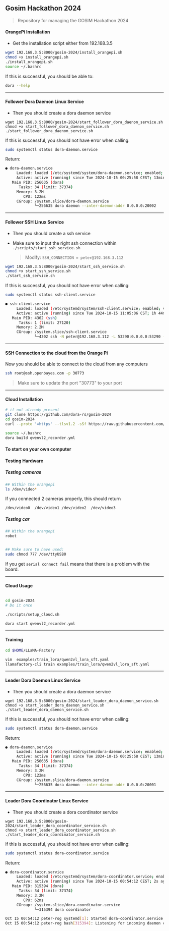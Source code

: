 ## Gosim Hackathon 2024

> Repository for managing the GOSIM Hackathon 2024

#### OrangePi Installation

- Get the installation script either from 192.168.3.5

```bash
wget 192.168.3.5:8000/gosim-2024/install_orangepi.sh
chmod +x install_orangepi.sh
./install_orangepi.sh
source ~/.bashrc
```

If this is successful, you should be able to:

```bash
dora --help
```

---

#### Follower Dora Daemon Linux Service

- Then you should create a dora daemon service

```
wget 192.168.3.5:8000/gosim-2024/start_follower_dora_daenon_service.sh
chmod +x start_follower_dora_daenon_service.sh
./start_follower_dora_daenon_service.sh
```

If this is successful, you should not have error when calling:

```bash
sudo systemctl status dora-daemon.service
```

Return:

```bash
● dora-daemon.service
     Loaded: loaded (/etc/systemd/system/dora-daemon.service; enabled; preset: enabled)
     Active: active (running) since Tue 2024-10-15 00:25:58 CEST; 13min ago
   Main PID: 256635 (dora)
      Tasks: 34 (limit: 37374)
     Memory: 3.2M
        CPU: 122ms
     CGroup: /system.slice/dora-daemon.service
             └─256635 dora daemon --inter-daemon-addr 0.0.0.0:20002
```

---

#### Follower SSH Linux Service

- Then you should create a ssh service

- Make sure to input the right ssh connection within `./scripts/start_ssh_service.sh`
  > Modify: `SSH_CONNECTION = peter@192.168.3.112`

```bash
wget 192.168.3.5:8000/gosim-2024/start_ssh_service.sh
chmod +x start_ssh_service.sh
./start_ssh_service.sh
```

If this is successful, you should not have error when calling:

```bash
sudo systemctl status ssh-client.service
```

```bash
● ssh-client.service
     Loaded: loaded (/etc/systemd/system/ssh-client.service; enabled; vendor preset: enabled)
     Active: active (running) since Tue 2024-10-15 11:05:06 CST; 1h 44min ago
   Main PID: 4302 (ssh)
      Tasks: 1 (limit: 27120)
     Memory: 2.2M
     CGroup: /system.slice/ssh-client.service
             └─4302 ssh -N peter@192.168.3.112 -L 53290:0.0.0.0:53290 -R 20001:0.0.0.0:20001 -L 20002:0.0.0.0:20002
```

---

#### SSH Connection to the cloud from the Orange Pi

Now you should be able to connect to the cloud from any computers

```bash
ssh root@ssh.openbayes.com -p 30773
```

> Make sure to update the port "30773" to your port

---

#### Cloud Installation

```bash
# if not already present
git clone https://github.com/dora-rs/gosim-2024
cd gosim-2024
curl --proto '=https' --tlsv1.2 -sSf https://raw.githubusercontent.com/dora-rs/dora/main/install.sh | bash -s -- --tag v0.3.7rc0

source ~/.bashrc
dora build qwenvl2_recorder.yml
```

#### To start on your own computer

#### Testing Hardware

##### Testing cameras

```bash
## Within the orangepi
ls /dev/video*
```

If you connected 2 cameras properly, this should return

```
/dev/video0  /dev/video1 /dev/video2  /dev/video3
```

##### Testing car

```bash
## Within the orangepi
robot


## Make sure to have used:
sudo chmod 777 /dev/ttyUSB0
```

If you get `serial connect fail` means that there is a problem with the board.

---

#### Cloud Usage

```bash

cd gosim-2024
# Do it once

./scripts/setup_cloud.sh

dora start qwenvl2_recorder.yml
```

---

#### Training

```bash
cd $HOME/LLaMA-Factory

vim  examples/train_lora/qwen2vl_lora_sft.yaml
llamafactory-cli train examples/train_lora/qwen2vl_lora_sft.yaml
```

---

#### Leader Dora Daemon Linux Service

- Then you should create a dora daemon service

```
wget 192.168.3.5:8000/gosim-2024/start_leader_dora_daenon_service.sh
chmod +x start_leader_dora_daenon_service.sh
./start_leader_dora_daenon_service.sh
```

If this is successful, you should not have error when calling:

```bash
sudo systemctl status dora-daemon.service
```

Return:

```bash
● dora-daemon.service
     Loaded: loaded (/etc/systemd/system/dora-daemon.service; enabled; preset: enabled)
     Active: active (running) since Tue 2024-10-15 00:25:58 CEST; 13min ago
   Main PID: 256635 (dora)
      Tasks: 34 (limit: 37374)
     Memory: 3.2M
        CPU: 122ms
     CGroup: /system.slice/dora-daemon.service
             └─256635 dora daemon --inter-daemon-addr 0.0.0.0:20001
```

---

#### Leader Dora Coordinator Linux Service

- Then you should create a dora coordinator service

```
wget 192.168.3.5:8000/gosim-2024/start_leader_dora_coordinator_service.sh
chmod +x start_leader_dora_coordinator_service.sh
./start_leader_dora_coordinator_service.sh
```

If this is successful, you should not have error when calling:

```bash
sudo systemctl status dora-coordinator.service
```

Return:

```bash
● dora-coordinator.service
     Loaded: loaded (/etc/systemd/system/dora-coordinator.service; enabled; preset: enabled)
     Active: active (running) since Tue 2024-10-15 00:54:12 CEST; 2s ago
   Main PID: 315394 (dora)
      Tasks: 34 (limit: 37374)
     Memory: 3.2M
        CPU: 62ms
     CGroup: /system.slice/dora-coordinator.service
             └─315394 dora coordinator

Oct 15 00:54:12 peter-rog systemd[1]: Started dora-coordinator.service.
Oct 15 00:54:12 peter-rog bash[315394]: Listening for incoming daemon connection on 53290
```
